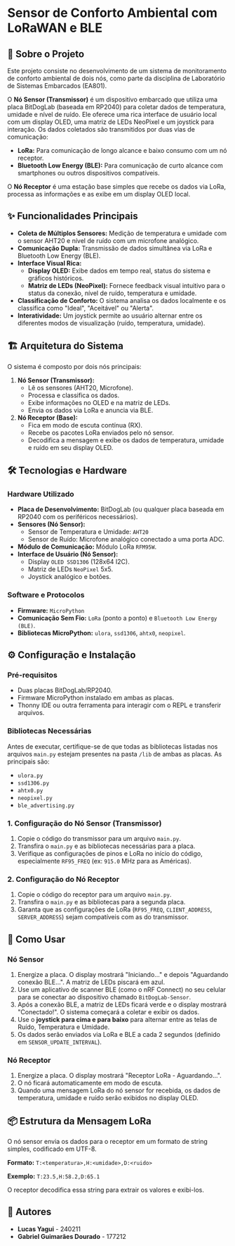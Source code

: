 # Sensor de Conforto Ambiental com LoRaWAN e BLE

## 📖 Sobre o Projeto

Este projeto consiste no desenvolvimento de um sistema de monitoramento de conforto ambiental de dois nós, como parte da disciplina de Laboratório de Sistemas Embarcados (EA801).

O **Nó Sensor (Transmissor)** é um dispositivo embarcado que utiliza uma placa BitDogLab (baseada em RP2040) para coletar dados de temperatura, umidade e nível de ruído. Ele oferece uma rica interface de usuário local com um display OLED, uma matriz de LEDs NeoPixel e um joystick para interação. Os dados coletados são transmitidos por duas vias de comunicação:

* **LoRa:** Para comunicação de longo alcance e baixo consumo com um nó receptor.
* **Bluetooth Low Energy (BLE):** Para comunicação de curto alcance com smartphones ou outros dispositivos compatíveis.

O **Nó Receptor** é uma estação base simples que recebe os dados via LoRa, processa as informações e as exibe em um display OLED local.

## ✨ Funcionalidades Principais

* **Coleta de Múltiplos Sensores:** Medição de temperatura e umidade com o sensor AHT20 e nível de ruído com um microfone analógico.
* **Comunicação Dupla:** Transmissão de dados simultânea via LoRa e Bluetooth Low Energy (BLE).
* **Interface Visual Rica:**
    * **Display OLED:** Exibe dados em tempo real, status do sistema e gráficos históricos.
    * **Matriz de LEDs (NeoPixel):** Fornece feedback visual intuitivo para o status da conexão, nível de ruído, temperatura e umidade.
* **Classificação de Conforto:** O sistema analisa os dados localmente e os classifica como "Ideal", "Aceitável" ou "Alerta".
* **Interatividade:** Um joystick permite ao usuário alternar entre os diferentes modos de visualização (ruído, temperatura, umidade).

## 🏗️ Arquitetura do Sistema

O sistema é composto por dois nós principais:

1.  **Nó Sensor (Transmissor):**
    * Lê os sensores (AHT20, Microfone).
    * Processa e classifica os dados.
    * Exibe informações no OLED e na matriz de LEDs.
    * Envia os dados via LoRa e anuncia via BLE.
2.  **Nó Receptor (Base):**
    * Fica em modo de escuta contínua (RX).
    * Recebe os pacotes LoRa enviados pelo nó sensor.
    * Decodifica a mensagem e exibe os dados de temperatura, umidade e ruído em seu display OLED.

## 🛠️ Tecnologias e Hardware

### Hardware Utilizado
* **Placa de Desenvolvimento:** BitDogLab (ou qualquer placa baseada em RP2040 com os periféricos necessários).
* **Sensores (Nó Sensor):**
    * Sensor de Temperatura e Umidade: `AHT20`
    * Sensor de Ruído: Microfone analógico conectado a uma porta ADC.
* **Módulo de Comunicação:** Módulo LoRa `RFM95W`.
* **Interface de Usuário (Nó Sensor):**
    * Display `OLED SSD1306` (128x64 I2C).
    * Matriz de LEDs `NeoPixel` 5x5.
    * Joystick analógico e botões.

### Software e Protocolos
* **Firmware:** `MicroPython`
* **Comunicação Sem Fio:** `LoRa` (ponto a ponto) e `Bluetooth Low Energy (BLE)`.
* **Bibliotecas MicroPython:** `ulora`, `ssd1306`, `ahtx0`, `neopixel`.

## ⚙️ Configuração e Instalação

### Pré-requisitos
* Duas placas BitDogLab/RP2040.
* Firmware MicroPython instalado em ambas as placas.
* Thonny IDE ou outra ferramenta para interagir com o REPL e transferir arquivos.

### Bibliotecas Necessárias
Antes de executar, certifique-se de que todas as bibliotecas listadas nos arquivos `main.py` estejam presentes na pasta `/lib` de ambas as placas. As principais são:
* `ulora.py`
* `ssd1306.py`
* `ahtx0.py`
* `neopixel.py`
* `ble_advertising.py`

### 1. Configuração do Nó Sensor (Transmissor)
1.  Copie o código do transmissor para um arquivo `main.py`.
2.  Transfira o `main.py` e as bibliotecas necessárias para a placa.
3.  Verifique as configurações de pinos e LoRa no início do código, especialmente `RF95_FREQ` (ex: `915.0` MHz para as Américas).

### 2. Configuração do Nó Receptor
1.  Copie o código do receptor para um arquivo `main.py`.
2.  Transfira o `main.py` e as bibliotecas para a segunda placa.
3.  Garanta que as configurações de LoRa (`RF95_FREQ`, `CLIENT_ADDRESS`, `SERVER_ADDRESS`) sejam compatíveis com as do transmissor.

## 🚀 Como Usar

### Nó Sensor
1.  Energize a placa. O display mostrará "Iniciando..." e depois "Aguardando conexão BLE...". A matriz de LEDs piscará em azul.
2.  Use um aplicativo de scanner BLE (como o nRF Connect) no seu celular para se conectar ao dispositivo chamado `BitDogLab-Sensor`.
3.  Após a conexão BLE, a matriz de LEDs ficará verde e o display mostrará "Conectado!". O sistema começará a coletar e exibir os dados.
4.  Use o **joystick para cima e para baixo** para alternar entre as telas de Ruído, Temperatura e Umidade.
5.  Os dados serão enviados via LoRa e BLE a cada 2 segundos (definido em `SENSOR_UPDATE_INTERVAL`).

### Nó Receptor
1.  Energize a placa. O display mostrará "Receptor LoRa - Aguardando...".
2.  O nó ficará automaticamente em modo de escuta.
3.  Quando uma mensagem LoRa do nó sensor for recebida, os dados de temperatura, umidade e ruído serão exibidos no display OLED.

## 📦 Estrutura da Mensagem LoRa

O nó sensor envia os dados para o receptor em um formato de string simples, codificado em UTF-8.

**Formato:** `T:<temperatura>,H:<umidade>,D:<ruido>`

**Exemplo:** `T:23.5,H:58.2,D:65.1`

O receptor decodifica essa string para extrair os valores e exibi-los.

## 👥 Autores
* **Lucas Yagui** - 240211
* **Gabriel Guimarães Dourado** - 177212
